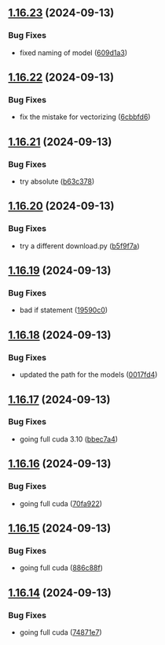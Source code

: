 ## [1.16.23](https://github.com/intenttechnologies/multi2vec-clip-inference-basket/compare/v1.16.22...v1.16.23) (2024-09-13)


### Bug Fixes

* fixed naming of model ([609d1a3](https://github.com/intenttechnologies/multi2vec-clip-inference-basket/commit/609d1a3052feb45283d238e96cd1473e0c09f8ba))

## [1.16.22](https://github.com/intenttechnologies/multi2vec-clip-inference-basket/compare/v1.16.21...v1.16.22) (2024-09-13)


### Bug Fixes

* fix the mistake for vectorizing ([6cbbfd6](https://github.com/intenttechnologies/multi2vec-clip-inference-basket/commit/6cbbfd6cfc1802fe3e9e4eded1354f908e46d041))

## [1.16.21](https://github.com/intenttechnologies/multi2vec-clip-inference-basket/compare/v1.16.20...v1.16.21) (2024-09-13)


### Bug Fixes

* try absolute ([b63c378](https://github.com/intenttechnologies/multi2vec-clip-inference-basket/commit/b63c378f2c2b0b3b039175095ea922be5f02b299))

## [1.16.20](https://github.com/intenttechnologies/multi2vec-clip-inference-basket/compare/v1.16.19...v1.16.20) (2024-09-13)


### Bug Fixes

* try a different download.py ([b5f9f7a](https://github.com/intenttechnologies/multi2vec-clip-inference-basket/commit/b5f9f7a6e35bc85d05e1b855e1be926c66e35180))

## [1.16.19](https://github.com/intenttechnologies/multi2vec-clip-inference-basket/compare/v1.16.18...v1.16.19) (2024-09-13)


### Bug Fixes

* bad if statement ([19590c0](https://github.com/intenttechnologies/multi2vec-clip-inference-basket/commit/19590c062e6fd5b70640a8dfad9fe20666720121))

## [1.16.18](https://github.com/intenttechnologies/multi2vec-clip-inference-basket/compare/v1.16.17...v1.16.18) (2024-09-13)


### Bug Fixes

* updated the path for the models ([0017fd4](https://github.com/intenttechnologies/multi2vec-clip-inference-basket/commit/0017fd41f8f1074b245582bb9157f152a1053671))

## [1.16.17](https://github.com/intenttechnologies/multi2vec-clip-inference-basket/compare/v1.16.16...v1.16.17) (2024-09-13)


### Bug Fixes

* going full cuda 3.10 ([bbec7a4](https://github.com/intenttechnologies/multi2vec-clip-inference-basket/commit/bbec7a4ee14f730e0037b7bc17ab0f8643fb1c96))

## [1.16.16](https://github.com/intenttechnologies/multi2vec-clip-inference-basket/compare/v1.16.15...v1.16.16) (2024-09-13)


### Bug Fixes

* going full cuda ([70fa922](https://github.com/intenttechnologies/multi2vec-clip-inference-basket/commit/70fa922bef04c305f564f627c389c768b009e1df))

## [1.16.15](https://github.com/intenttechnologies/multi2vec-clip-inference-basket/compare/v1.16.14...v1.16.15) (2024-09-13)


### Bug Fixes

* going full cuda ([886c88f](https://github.com/intenttechnologies/multi2vec-clip-inference-basket/commit/886c88f283559d1c014a0fa90f41e99530ba985e))

## [1.16.14](https://github.com/intenttechnologies/multi2vec-clip-inference-basket/compare/v1.16.13...v1.16.14) (2024-09-13)


### Bug Fixes

* going full cuda ([74871e7](https://github.com/intenttechnologies/multi2vec-clip-inference-basket/commit/74871e755eee57959b5ed2001d4a68d8fc7d9947))

